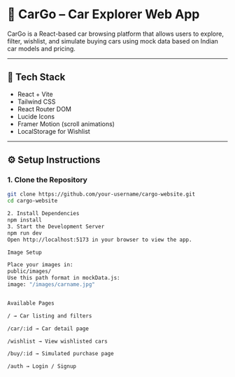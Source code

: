 # 🚗 CarGo – Car Explorer Web App

CarGo is a React-based car browsing platform that allows users to explore, filter, wishlist, and simulate buying cars using mock data based on Indian car models and pricing.

---

## 🔧 Tech Stack

- React + Vite
- Tailwind CSS
- React Router DOM
- Lucide Icons
- Framer Motion (scroll animations)
- LocalStorage for Wishlist

---

## ⚙️ Setup Instructions

### 1. Clone the Repository

```bash
git clone https://github.com/your-username/cargo-website.git
cd cargo-website

2. Install Dependencies
npm install
3. Start the Development Server
npm run dev
Open http://localhost:5173 in your browser to view the app.

Image Setup

Place your images in:
public/images/
Use this path format in mockData.js:
image: "/images/carname.jpg"


Available Pages

/ → Car listing and filters

/car/:id → Car detail page

/wishlist → View wishlisted cars

/buy/:id → Simulated purchase page

/auth → Login / Signup


